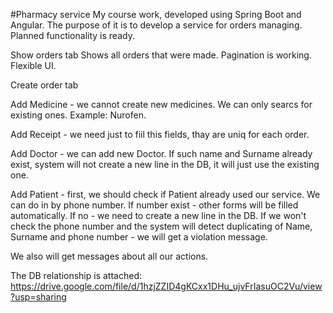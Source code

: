 #Pharmacy service
My course work, developed using Spring Boot and Angular. 
The purpose of it is to develop a service for orders managing.
Planned functionality is ready.

Show orders tab
Shows all orders that were made. Pagination is working. Flexible UI.

Create order tab

Add Medicine - we cannot create new medicines. We can only searcs for existing ones. Example: Nurofen.

Add Receipt - we need just to fiil this fields, thay are uniq for each order.

Add Doctor - we can add new Doctor. If such name and Surname already exist, system will not create a new line in the DB, it will just use the existing one.

Add Patient - first, we should check if Patient already used our service. We can do in by phone number. If number exist - other forms will be filled automatically. If no - we need to create a new line in the DB. If we won't check the phone number and the system will detect duplicating of Name, Surname and phone number - we will get a violation message.

We also will get messages about all our actions.

The DB relationship is attached:
https://drive.google.com/file/d/1hzjZZID4gKCxx1DHu_ujvFrIasuOC2Vu/view?usp=sharing
